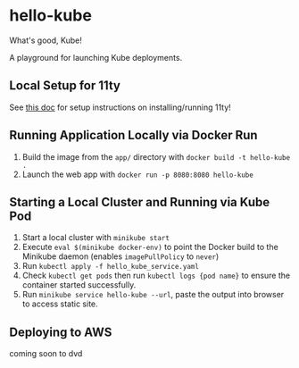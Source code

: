 # hello-kube
What's good, Kube!

A playground for launching Kube deployments.

## Local Setup for 11ty
See [this doc](https://www.11ty.dev/docs/getting-started/) for setup instructions on installing/running 11ty!

## Running Application Locally via Docker Run
1. Build the image from the `app/` directory with `docker build -t hello-kube .`
2. Launch the web app with `docker run -p 8080:8080 hello-kube`

## Starting a Local Cluster and Running via Kube Pod
1. Start a local cluster with `minikube start`
2. Execute `eval $(minikube docker-env)` to point the Docker build to the Minikube daemon (enables `imagePullPolicy` to `never`)
3. Run `kubectl apply -f hello_kube_service.yaml`
4. Check `kubectl get pods` then run `kubectl logs {pod name}` to ensure the container started successfully.
5. Run `minikube service hello-kube --url`, paste the output into browser to access static site.

## Deploying to AWS
coming soon to dvd

